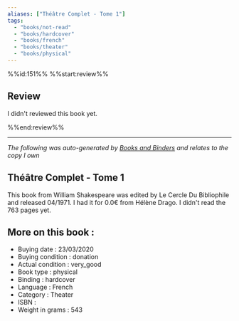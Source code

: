 ```yaml
---
aliases: ["Théâtre Complet - Tome 1"] 
tags: 
  - "books/not-read" 
  - "books/hardcover" 
  - "books/french"
  - "books/theater"
  - "books/physical"
---
```

%%id:151%%
%%start:review%%
## Review
I didn't reviewed this book yet. 

%%end:review%%

---
_The following was auto-generated by [Books and Binders](Books%20and%20Binders.md) and relates to the copy I own_
## Théâtre Complet - Tome 1
This book from William Shakespeare was edited by Le Cercle Du Bibliophile and released 04/1971. I had it for 0.0€ from Hélène Drago. I didn't read the 763 pages yet.

## More on this book :
- Buying date : 23/03/2020
- Buying condition : donation
- Actual condition : very_good
- Book type : physical
- Binding : hardcover
- Language : French
- Category : Theater
- ISBN : 
- Weight in grams : 543
